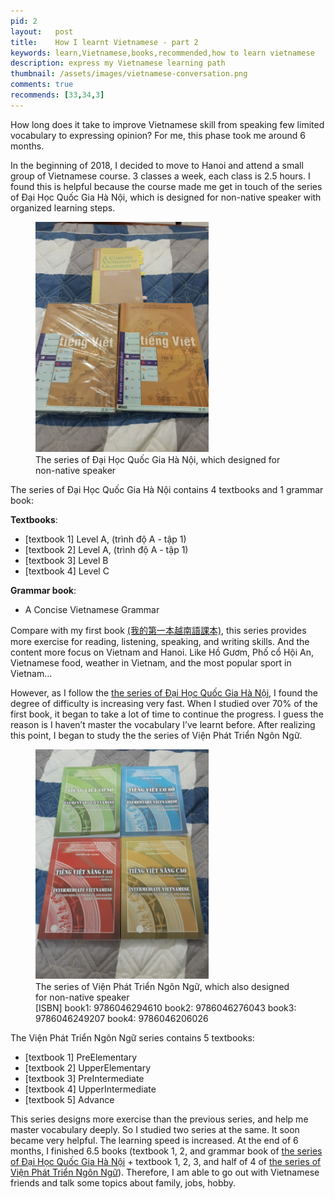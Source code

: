 ```yaml
---
pid: 2
layout:   post
title:    How I learnt Vietnamese - part 2
keywords: learn,Vietnamese,books,recommended,how to learn vietnamese
description: express my Vietnamese learning path
thumbnail: /assets/images/vietnamese-conversation.png
comments: true
recommends: [33,34,3]
---
```

How long does it take to improve Vietnamese skill from speaking few limited vocabulary to expressing opinion? For me, this phase took me around 6 months.

In the beginning of 2018, I decided to move to Hanoi and attend a small group of Vietnamese course. 3 classes a week, each class is 2.5 hours. I found this is helpful because the course made me get in touch of the series of Đại Học Quốc Gia Hà Nội, which is designed for non-native speaker with organized learning steps.

<a id="the-series-of-dai-hoc-quoc-gia-hanoi"></a>
<figure>
  <div class="thumbnail">
    <img src="/assets/images/vietnamese-book-dai-hoc-quoc-gia-hanoi.png" alt="Vietnamese beginner textbook">
  </div>
  <figcaption>The series of Đại Học Quốc Gia Hà Nội, which designed for non-native speaker</figcaption>
</figure>

The series of Đại Học Quốc Gia Hà Nội contains 4 textbooks and 1 grammar book:

**Textbooks**:
* [textbook 1] Level A, (trình độ A - tập 1)
* [textbook 2] Level A, (trình độ A - tập 1)
* [textbook 3] Level B
* [textbook 4] Level C

**Grammar book**:
  * A Concise Vietnamese Grammar

Compare with my first book <a href="/2018/07/03/how-i-learnt-vietnamese.html" target="_blank">(我的第一本越南語課本)</a>, this series provides more exercise for reading, listening, speaking, and writing skills. And the content more focus on Vietnam and Hanoi. Like Hồ Gươm, Phố cổ Hội An, Vietnamese food, weather in Vietnam, and the most popular sport in Vietnam...

However, as I follow the <a href="#the-series-of-dai-hoc-quoc-gia-hanoi">the series of Đại Học Quốc Gia Hà Nội</a>, I found the degree of difficulty is increasing very fast. When I studied over 70% of the first book, it began to take a lot of time to continue the progress. I guess the reason is I haven’t master the vocabulary I’ve learnt before. After realizing this point, I began to study the the series of Viện Phát Triển Ngôn Ngữ.

<a id="the-series-of-viet-phat-trien-ngon-ngu"></a>
<figure>
  <div class="thumbnail">
    <img src="/assets/images/vietnamese-book-vien-phat-trien-ngon-ngu.png" alt="Vietnamese beginner textbook">
  </div>
  <figcaption>The series of Viện Phát Triển Ngôn Ngữ, which also designed for non-native speaker</figcaption>
  <figcaption>[ISBN]
book1: 9786046294610<meta itemprop='bookID' content='isbn:9786046294610'/>
book2: 9786046276043<meta itemprop='bookID' content='isbn:9786046276043'/>
book3: 9786046249207<meta itemprop='bookID' content='isbn:9786046249207'/>
book4: 9786046206026<meta itemprop='bookID' content='isbn:9786046206026'/>
  </figcaption>
</figure>


The Viện Phát Triển Ngôn Ngữ series contains 5 textbooks:

* [textbook 1] PreElementary
* [textbook 2] UpperElementary
* [textbook 3] PreIntermediate
* [textbook 4] UpperIntermediate
* [textbook 5] Advance

This series designs more exercise than the previous series, and help me master vocabulary deeply. So I studied two series at the same. It soon became very helpful. The learning speed is increased. At the end of 6 months, I finished 6.5 books (textbook 1, 2, and grammar book of <a href="#the-series-of-dai-hoc-quoc-gia-hanoi">the series of Đại Học Quốc Gia Hà Nội</a> + textbook 1, 2, 3, and half of 4 of <a href="#the-series-of-viet-phat-trien-ngon-ngu">the series of Viện Phát Triển Ngôn Ngữ</a>). Therefore, I am able to go out with Vietnamese friends and talk some topics about family, jobs, hobby.